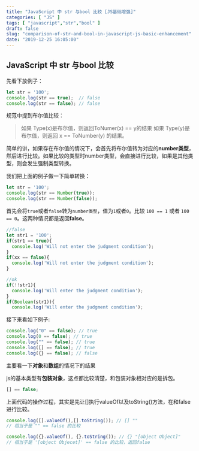 ```yaml
---
title: "JavaScript 中 str 与bool 比较 [JS基础增强]"
categories: [ "JS" ]
tags: [ "javascript","str","bool" ]
draft: false
slug: "comparison-of-str-and-bool-in-javascript-js-basic-enhancement"
date: "2019-12-25 16:05:00"
---
```


## JavaScript 中 str 与bool 比较

先看下放例子：

```javascript
let str = '100';
console.log(str == true);  // false
console.log(str == false); // false
```

规范中提到布尔值比较：

> 如果 Type(x)是布尔值，则返回ToNumer(x) == y的结果
> 如果 Type(y)是布尔值，则返回 x == ToNumber(y) 的结果。

简单的讲，如果存在布尔值的情况下，会首先将布尔值转为对应的**number类型**，然后进行比较。如果比较的类型时number类型，会直接进行比较，如果是其他类型，则会发生强制类型转换。

<!--more-->

我们把上面的例子做一下简单转换：

```javascript
let str = '100';
console.log(str == Number(true));
console.log(str == Number(false));
```

首先会将`true`或者`false`转为`number类型`，值为`1`或者`0`。比较 `100 == 1` 或者 `100 == 0`。这两种情况都是返回**false**。


```javascript
//false
let str1 = '100';
if(str1 == true){
  console.log('Will not enter the judgment condition');
}
if(xx == false){
  console.log('Will not enter the judgment condition');
}

//ok
if(!!str1){
  console.log('Will enter the judgment condition');
}
if(Boolean(str1)){
  console.log('Will enter the judgment condition');
```

接下来看如下例子:

```javascript
console.log("0" == false); // true
console.log(0 == false); // true
console.log("" == false); // true
console.log([] == false); // true
console.log({} == false); // false
```

主要看一下**对象**和**数组**的情况下的结果

js的基本类型有**包装对象**，这点都比较清楚，和包装对象相对应的是拆包。

```javascript
[] == false;
```
上面代码的操作过程，其实是先让[]执行valueOf以及toString()方法，在和false进行比较。

```javascript
console.log([].valueOf(),[].toString()); // [] ""
// 相当于是 "" == false 的比较 
```
```javascript
console.log({}.valueOf(), {}.toString()); // {} "[object Object]"
// 相当于是 '[object Objecet]' == false 的比较，返回false
```

